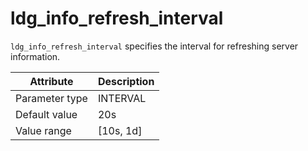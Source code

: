 # ldg_info_refresh_interval

`ldg_info_refresh_interval` specifies the interval for refreshing server information.

| Attribute | Description |
|----------|---------|
| Parameter type | INTERVAL |
| Default value | 20s |
| Value range | [10s, 1d] |
